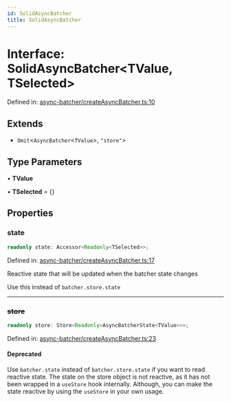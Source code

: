 ```yaml
---
id: SolidAsyncBatcher
title: SolidAsyncBatcher
---
```


<!-- DO NOT EDIT: this page is autogenerated from the type comments -->

# Interface: SolidAsyncBatcher\<TValue, TSelected\>

Defined in: [async-batcher/createAsyncBatcher.ts:10](https://github.com/TanStack/pacer/blob/main/packages/solid-pacer/src/async-batcher/createAsyncBatcher.ts#L10)

## Extends

- `Omit`\<`AsyncBatcher`\<`TValue`\>, `"store"`\>

## Type Parameters

• **TValue**

• **TSelected** = \{\}

## Properties

### state

```ts
readonly state: Accessor<Readonly<TSelected>>;
```

Defined in: [async-batcher/createAsyncBatcher.ts:17](https://github.com/TanStack/pacer/blob/main/packages/solid-pacer/src/async-batcher/createAsyncBatcher.ts#L17)

Reactive state that will be updated when the batcher state changes

Use this instead of `batcher.store.state`

***

### ~~store~~

```ts
readonly store: Store<Readonly<AsyncBatcherState<TValue>>>;
```

Defined in: [async-batcher/createAsyncBatcher.ts:23](https://github.com/TanStack/pacer/blob/main/packages/solid-pacer/src/async-batcher/createAsyncBatcher.ts#L23)

#### Deprecated

Use `batcher.state` instead of `batcher.store.state` if you want to read reactive state.
The state on the store object is not reactive, as it has not been wrapped in a `useStore` hook internally.
Although, you can make the state reactive by using the `useStore` in your own usage.
